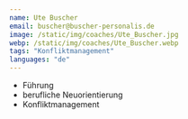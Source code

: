 ```yaml
---
name: Ute Buscher
email: buscher@buscher-personalis.de
image: /static/img/coaches/Ute_Buscher.jpg
webp: /static/img/coaches/Ute_Buscher.webp
tags: "Konfliktmanagement"
languages: "de"
---
```


<ul><li>Führung</li><li>berufliche Neuorientierung</li><li>Konfliktmanagement</li></ul>
